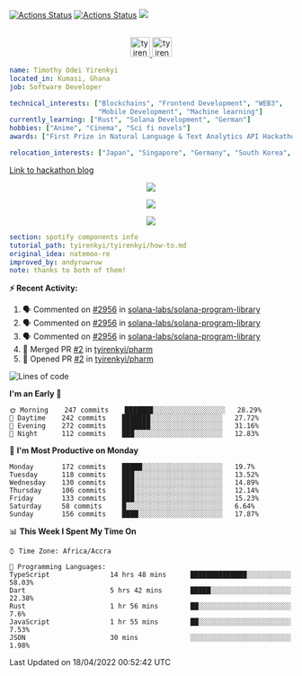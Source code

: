 [![Actions Status](https://github.com/tyirenkyi/tyirenkyi/workflows/wakatime-stats/badge.svg)](https://github.com/tyirenkyi/tyirenkyi/actions)
[![Actions Status](https://github.com/tyirenkyi/tyirenkyi/workflows/update-gh-activity/badge.svg)](https://github.com/tyirenkyi/tyirenkyi/actions)
![](https://visitor-badge.glitch.me/badge?page_id=tyirenkyi.tyirenkyi)

<p align="center">
<br/>
<a href="https://twitter.com/toyirenkyi">
  <img alt="tyirenkyi | Twitter" width="35px" src="https://drive.google.com/uc?export=view&id=1CwWfGcNmTNzSI-XmaLk0gvbHVaD5xkwx" />
</a>
<a href="https://open.spotify.com/user/6jyx0hj1911n2xd4rm3vwm8j9?si=f0e62187bc474bdf">
  <img alt="tyirenkyi's Spotify" width="35px" src="https://drive.google.com/uc?export=view&id=1mLM5RCv8vHD1eZBYJphW69eo6OVlK-Ti" />
</a>
</p>

```yaml
name: Timothy Odei Yirenkyi
located_in: Kumasi, Ghana
job: Software Developer

technical_interests: ["Blockchains", "Frontend Development", "WEB3", 
                      "Mobile Development", "Machine learning"]
currently_learning: ["Rust", "Solana Development", "German"]
hobbies: ["Anime", "Cinema", "Sci fi novels"]
awards: ["First Prize in Natural Language & Text Analytics API Hackathon"]

relocation_interests: ["Japan", "Singapore", "Germany", "South Korea", "UK"]
```

<a href="https://www.expert.ai/blog/the-story-behind-hackathon-winning-peer-reviewers-app">Link to hackathon blog</a>

<p align="center">
  <img alig src="https://github-profile-trophy.vercel.app/?username=tyirenkyi&column=6&rank=SSS,SS,S,AAA,AA,A,B,C" />
</p>


<p align="center">
  <a href="https://tyirenkyi.vercel.app/api/now-playing?open">
    <!-- Music bars move to the beat and are colored based on the track's happiness, danceability and energy! -->
    <img src="https://tyirenkyi.vercel.app/api/now-playing">
  </a>
</p>

<p align="center">
  <img src="https://tyirenkyi.vercel.app/api/top-played">
</p>
 
```yaml
section: spotify components info
tutorial_path: tyirenkyi/tyirenkyi/how-to.md
original_idea: natemoo-re
improved_by: andyruwruw
note: thanks to both of them!
```


**:zap: Recent Activity:**

<!--START_SECTION:activity-->
1. 🗣 Commented on [#2956](https://github.com/solana-labs/solana-program-library/issues/2956) in [solana-labs/solana-program-library](https://github.com/solana-labs/solana-program-library)
2. 🗣 Commented on [#2956](https://github.com/solana-labs/solana-program-library/issues/2956) in [solana-labs/solana-program-library](https://github.com/solana-labs/solana-program-library)
3. 🗣 Commented on [#2956](https://github.com/solana-labs/solana-program-library/issues/2956) in [solana-labs/solana-program-library](https://github.com/solana-labs/solana-program-library)
4. 🎉 Merged PR [#2](https://github.com/tyirenkyi/pharm/pull/2) in [tyirenkyi/pharm](https://github.com/tyirenkyi/pharm)
5. 💪 Opened PR [#2](https://github.com/tyirenkyi/pharm/pull/2) in [tyirenkyi/pharm](https://github.com/tyirenkyi/pharm)
<!--END_SECTION:activity-->

<!--START_SECTION:waka-->
![Lines of code](https://img.shields.io/badge/From%20Hello%20World%20I%27ve%20Written-5%20Million%20lines%20of%20code-blue)

**I'm an Early 🐤** 

```text
🌞 Morning    247 commits    ███████░░░░░░░░░░░░░░░░░░   28.29% 
🌆 Daytime    242 commits    ███████░░░░░░░░░░░░░░░░░░   27.72% 
🌃 Evening    272 commits    ███████░░░░░░░░░░░░░░░░░░   31.16% 
🌙 Night      112 commits    ███░░░░░░░░░░░░░░░░░░░░░░   12.83%

```
📅 **I'm Most Productive on Monday** 

```text
Monday       172 commits    █████░░░░░░░░░░░░░░░░░░░░   19.7% 
Tuesday      118 commits    ███░░░░░░░░░░░░░░░░░░░░░░   13.52% 
Wednesday    130 commits    ███░░░░░░░░░░░░░░░░░░░░░░   14.89% 
Thursday     106 commits    ███░░░░░░░░░░░░░░░░░░░░░░   12.14% 
Friday       133 commits    ███░░░░░░░░░░░░░░░░░░░░░░   15.23% 
Saturday     58 commits     █░░░░░░░░░░░░░░░░░░░░░░░░   6.64% 
Sunday       156 commits    ████░░░░░░░░░░░░░░░░░░░░░   17.87%

```


📊 **This Week I Spent My Time On** 

```text
⌚︎ Time Zone: Africa/Accra

💬 Programming Languages: 
TypeScript               14 hrs 48 mins      ██████████████░░░░░░░░░░░   58.03% 
Dart                     5 hrs 42 mins       █████░░░░░░░░░░░░░░░░░░░░   22.38% 
Rust                     1 hr 56 mins        ██░░░░░░░░░░░░░░░░░░░░░░░   7.6% 
JavaScript               1 hr 55 mins        ██░░░░░░░░░░░░░░░░░░░░░░░   7.53% 
JSON                     30 mins             ░░░░░░░░░░░░░░░░░░░░░░░░░   1.98%

```


 Last Updated on 18/04/2022 00:52:42 UTC
<!--END_SECTION:waka-->

